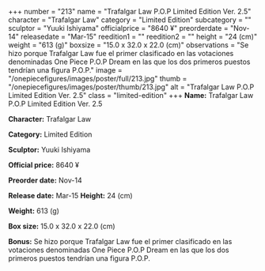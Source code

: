+++
number = "213"
name = "Trafalgar Law P.O.P Limited Edition Ver. 2.5"
character = "Trafalgar Law"
category = "Limited Edition"
subcategory = ""
sculptor = "Yuuki Ishiyama"
officialprice = "8640 ¥"
preorderdate = "Nov-14"
releasedate = "Mar-15"
reedition1 = ""
reedition2 = ""
height = "24 (cm)"
weight = "613 (g)"
boxsize = "15.0 x 32.0 x 22.0 (cm)"
observations = "Se hizo porque Trafalgar Law fue el primer clasificado en las votaciones denominadas One Piece P.O.P Dream en las que los dos primeros puestos tendrían una figura P.O.P."
image = "/onepiecefigures/images/poster/full/213.jpg"
thumb = "/onepiecefigures/images/poster/thumb/213.jpg"
alt = "Trafalgar Law P.O.P Limited Edition Ver. 2.5"
class = "limited-edition"
+++
**Name:** Trafalgar Law P.O.P Limited Edition Ver. 2.5

**Character:** Trafalgar Law

**Category:** Limited Edition 

**Sculptor:** Yuuki Ishiyama

**Official price:** 8640 ¥

**Preorder date:** Nov-14

**Release date:** Mar-15
**Height:** 24 (cm)

**Weight:** 613 (g)

**Box size:** 15.0 x 32.0 x 22.0 (cm)

**Bonus:** Se hizo porque Trafalgar Law fue el primer clasificado en las votaciones denominadas One Piece P.O.P Dream en las que los dos primeros puestos tendrían una figura P.O.P.
